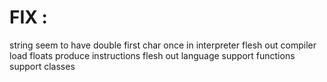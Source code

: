 # FIX :
string seem to have double first char once in interpreter
flesh out compiler
	load floats
	produce instructions
flesh out language
	support functions
	support classes